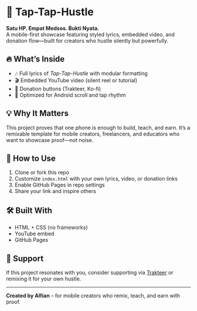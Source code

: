 # 📱 Tap-Tap-Hustle

**Satu HP. Empat Medsos. Bukti Nyata.**  
A mobile-first showcase featuring styled lyrics, embedded video, and donation flow—built for creators who hustle silently but powerfully.

## 🔥 What’s Inside
- 🎶 Full lyrics of *Tap-Tap-Hustle* with modular formatting
- 🎬 Embedded YouTube video (silent reel or tutorial)
- 💸 Donation buttons (Trakteer, Ko-fi)
- 📱 Optimized for Android scroll and tap rhythm

## 💡 Why It Matters
This project proves that one phone is enough to build, teach, and earn. It’s a remixable template for mobile creators, freelancers, and educators who want to showcase proof—not noise.

## 🚀 How to Use
1. Clone or fork this repo
2. Customize `index.html` with your own lyrics, video, or donation links
3. Enable GitHub Pages in repo settings
4. Share your link and inspire others

## 🛠 Built With
- HTML + CSS (no frameworks)
- YouTube embed
- GitHub Pages

## 🙌 Support
If this project resonates with you, consider supporting via [Trakteer](https://trakteer.id/YOUR_USERNAME) or remixing it for your own hustle.

---

**Created by Alfian** – for mobile creators who remix, teach, and earn with proof.
